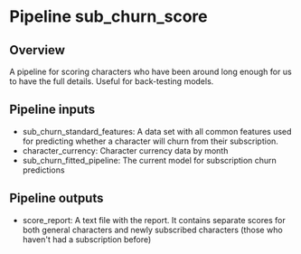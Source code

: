 # Pipeline sub_churn_score

## Overview

A pipeline for scoring characters who have been around long enough for us to have the full details. Useful for back-testing models.

## Pipeline inputs

- sub_churn_standard_features: A data set with all common features used for predicting whether a character will churn from their subscription.
- character_currency: Character currency data by month
- sub_churn_fitted_pipeline: The current model for subscription churn predictions

## Pipeline outputs

- score_report: A text file with the report. It contains separate scores for both general characters and newly subscribed characters (those who haven't had a subscription before)
